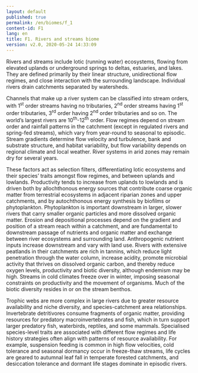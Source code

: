 ```yaml
---
layout: default
published: true
permalink: /en/biomes/f_1
content-id: F1
lang: en
title: F1. Rivers and streams biome
version: v2.0, 2020-05-24 14:33:09
---
```


Rivers and streams include lotic (running water) ecosystems, flowing from elevated uplands or underground springs to deltas, estuaries, and lakes. They are defined primarily by their linear structure, unidirectional flow regimes, and close interaction with the surrounding landscape. Individual rivers drain catchments separated by watersheds. 

Channels that make up a river system can be classified into stream orders, with 1<sup>st</sup> order streams having no tributaries, 2<sup>nd</sup> order streams having 1<sup>st</sup> order tributaries, 3<sup>rd</sup> order having 2<sup>nd</sup> order tributaries and so on. The world’s largest rivers are 10<sup>th</sup>-12<sup>th</sup> order. Flow regimes depend on stream order and rainfall patterns in the catchment (except in regulated rivers and spring-fed streams), which vary from year-round to seasonal to episodic. Stream gradients determine flow velocity and turbulence, bank and substrate structure, and habitat variability, but flow variability depends on regional climate and local weather. River systems in arid zones may remain dry for several years. 

These factors act as selection filters, differentiating lotic ecosystems and their species’ traits amongst flow regimes, and between uplands and lowlands. Productivity tends to increase from uplands to lowlands and is driven both by allochthonous energy sources that contribute coarse organic matter from terrestrial ecosystems in adjacent riparian zones and upper catchments, and by autochthonous energy synthesis by biofilms or phytoplankton. Phytoplankton is important downstream in larger, slower rivers that carry smaller organic particles and more dissolved organic matter. Erosion and depositional processes depend on the gradient and position of a stream reach within a catchment, and are fundamental to downstream passage of nutrients and organic matter and exchange between river ecosystems and surrounding land. Anthropogenic nutrient inputs increase downstream and vary with land use. Rivers with extensive peatlands in their catchments are rich in tannins, which reduce light penetration through the water column, increase acidity, promote microbial activity that thrives on dissolved organic carbon, and thereby reduce oxygen levels, productivity and biotic diversity, although endemism may be high. Streams in cold climates freeze over in winter, imposing seasonal constraints on productivity and the movement of organisms. Much of the biotic diversity resides in or on the stream benthos. 

Trophic webs are more complex in large rivers due to greater resource availability and niche diversity, and species-catchment area relationships. Invertebrate detritivores consume fragments of organic matter, providing resources for predatory macroinvertebrates and fish, which in turn support larger predatory fish, waterbirds, reptiles, and some mammals. Specialised species-level traits are associated with different flow regimes and life history strategies often align with patterns of resource availability. For example, suspension feeding is common in high flow velocities, cold tolerance and seasonal dormancy occur in freeze-thaw streams, life cycles are geared to autumnal leaf fall in temperate forested catchments, and desiccation tolerance and dormant life stages dominate in episodic rivers. 
